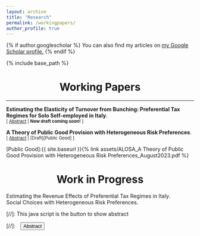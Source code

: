 ```yaml
---
layout: archive
title: "Research"
permalink: /workingpapers/
author_profile: true
---
```


{% if author.googlescholar %}
 You can also find my articles on <u><a href="{{author.googlescholar}}">my Google Scholar profile</a>.</u>
{% endif %}

{% include base_path %}

# <center> Working Papers </center>
- - -

**Estimating the Elasticity of Turnover from Bunching: Preferential Tax Regimes for Solo Self-employed in Italy**.  <br/>
<small>[ <a href="#/" onclick="visib('bunching')">Abstract</a> | **New draft coming soon!** ]</small>


<div id="bunching" style="display: none; text-align: justify; line-height: 1.2" ><small>
Turnover is a key indicator of economic activity, but we know little about how much entrepreneurs adjust it as a response to taxation. This is because business taxation is usually based on profits, rather than turnover. This paper exploits the notch created by the eligibility cut-off of the preferential (turnover) tax regime for solo self-employed in Italy to study turnover responses to taxation. I find that many solo self-employed bunch below the turnover threshold to be eligible for the preferential scheme. The effects of the tax scheme on bunching are different in different sectors, with professionals, business intermediaries and retailers having the largest observed responses. Then, I estimate the turnover tax elasticity in these three sectors by focusing on the (last) marginal buncher. To do so, I build on Kleven and Waseem (2013) to develop a theoretical framework that matches the empirical evidence and derive a modified indifference condition that fits the institutional set-up. After accounting for compliance costs, professionals have the largest elasticity: 0.066. 
</small><br><br/></div>



**A Theory of Public Good Provision with Heterogeneous Risk Preferences**.  <br/>
<small>[ <a href="#/" onclick="visib('optimal-tax')">Abstract</a> | [Draft][Public Good] ]</small>


<div id="optimal-tax" style="display: none; text-align: justify; line-height: 1.2" ><small>
People with different attitudes to risk  have different views on the  extent to which society should invest in certain (risky) projects. This paper presents a theory of optimal provision of a (risky) public good when individuals have heterogeneous preferences for risk. The public good has an insurance purpose as it allows individuals to shift risk from private to public consumption. On the one hand, private provision of the public good is inefficient because people do not internalise the insurance gains of the other agents. On the other, public provision might fail to achieve the (ex-ante) first best outcome if agents cannot be targeted and compensated when the policy does not reflect their specific risk preferences. With an application on capital income and endowment taxation, this paper shows it is possible to improve welfare by   exploiting the different choices of the agents with different risk preferences. 
</small><br><br/></div>

[Public Good]:{{ site.baseurl }}{% link assets/ALOSA_A Theory of Public Good Provision with Heterogeneous Risk Preferences_August2023.pdf %}

# <center> Work in Progress </center>

Estimating the Revenue Effects of Preferential Tax Regimes in Italy. <br/>
Social Choices with Heterogeneous Risk Preferences.  <br/>

[//]: This java script is the button to show abstract
<script>
 function visib(id) {
  var x = document.getElementById(id);
  if (x.style.display === "block") {
    x.style.display = "none";
  } else {
    x.style.display = "block";
  }
}
</script>

[//]:&emsp;<button onclick="visib('polariz')" class="btn btn--inverse btn--small">Abstract</button>
